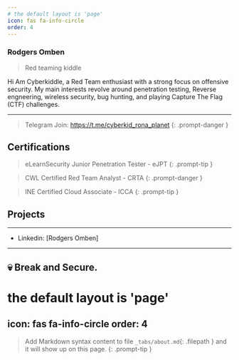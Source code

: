 ```yaml
---
# the default layout is 'page'
icon: fas fa-info-circle
order: 4
---
```


### Rodgers Omben
> Red teaming kiddle

<aside>
Hi Am Cyberkiddle, a Red Team enthusiast with a strong focus on offensive security. My main interests revolve around penetration testing, Reverse engneering, wireless security, bug hunting, and playing Capture The Flag (CTF) challenges.
</aside>

---

> Telegram
Join: https://t.me/cyberkid_rona_planet
{: .prompt-danger }


## Certifications 

> eLearnSecurity Junior Penetration Tester - eJPT
{: .prompt-tip }

> CWL Certified Red Team Analyst - CRTA
{: .prompt-danger }

> INE Certified Cloud Associate - ICCA
{: .prompt-tip }

## Projects 

---

- Linkedin: [Rodgers Omben]

---

💀 Break and Secure.
---
# the default layout is 'page'
icon: fas fa-info-circle
order: 4
---

> Add Markdown syntax content to file `_tabs/about.md`{: .filepath } and it will show up on this page.
{: .prompt-tip }
